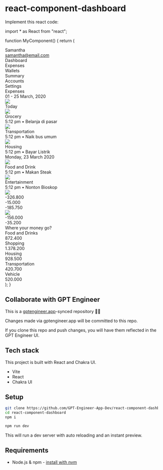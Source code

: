 # react-component-dashboard

Implement this react code:

import * as React from "react";

function MyComponent() {
  return (
    <div className="py-5 pr-5 pl-20 bg-stone-950 rounded-[30px] max-md:pl-5">
      <div className="flex gap-5 max-md:flex-col max-md:gap-0">
        <div className="flex flex-col w-[15%] max-md:ml-0 max-md:w-full">
          <div className="flex flex-col mt-11 text-2xl font-semibold leading-9 text-white whitespace-nowrap max-md:mt-10">
            <img
              loading="lazy"
              srcSet="..."
              className="aspect-[0.99] w-[86px]"
            />
            <div className="mt-7 text-3xl leading-9">Samantha</div>
            <div className="mt-5 text-lg leading-7">samantha@email.com</div>
            <div className="mt-32 max-md:mt-10">Dashboard</div>
            <div className="mt-12 max-md:mt-10">Expenses</div>
            <div className="mt-10">Wallets</div>
            <div className="mt-12 max-md:mt-10">Summary</div>
            <div className="mt-10 max-md:mt-10">Accounts</div>
            <div className="mt-11 max-md:mt-10">Settings</div>
          </div>
        </div>
        <div className="flex flex-col ml-5 w-[85%] max-md:ml-0 max-md:w-full">
          <div className="grow pl-20 w-full bg-white rounded-[30px] max-md:mt-10 max-md:max-w-full">
            <div className="flex gap-5 max-md:flex-col max-md:gap-0">
              <div className="flex flex-col w-[59%] max-md:ml-0 max-md:w-full">
                <div className="flex flex-col self-stretch my-auto max-md:mt-10 max-md:max-w-full">
                  <div className="flex gap-5 justify-between max-md:flex-wrap max-md:max-w-full">
                    <div className="flex flex-col">
                      <div className="text-4xl font-semibold tracking-wider text-slate-800">
                        Expenses
                      </div>
                      <div className="mt-4 text-base tracking-wide text-stone-950">
                        01 - 25 March, 2020
                      </div>
                    </div>
                    <img
                      loading="lazy"
                      srcSet="..."
                      className="shrink-0 self-start max-w-full aspect-[4] w-[123px]"
                    />
                  </div>
                  <img
                    loading="lazy"
                    src="https://cdn.builder.io/api/v1/image/assets/TEMP/7828f9828a0665dcbbc753ef69b3be2ba7105914e9b9c58c0f22359bf7246524?"
                    className="self-center mt-12 aspect-[8.33] w-[510px] max-md:mt-10 max-md:max-w-full"
                  />
                  <div className="mt-14 max-md:mt-10 max-md:max-w-full">
                    <div className="flex gap-5 max-md:flex-col max-md:gap-0">
                      <div className="flex flex-col w-[84%] max-md:ml-0 max-md:w-full">
                        <div className="flex flex-col grow max-md:mt-10">
                          <div className="text-lg tracking-wide leading-8 text-slate-800">
                            Today
                          </div>
                          <div className="flex gap-4 mt-10">
                            <img
                              loading="lazy"
                              src="https://cdn.builder.io/api/v1/image/assets/TEMP/788be02310a788361d7f2052f994ccfe7f4519b49463667de46049fe7063cdc4?"
                              className="shrink-0 w-12 aspect-square"
                            />
                            <div className="flex flex-col self-start mt-2">
                              <div className="text-base font-medium tracking-wide text-slate-800">
                                Grocery
                              </div>
                              <div className="mt-2.5 text-sm tracking-wide text-gray-700">
                                5:12 pm • Belanja di pasar
                              </div>
                            </div>
                          </div>
                          <div className="flex gap-4 mt-6">
                            <img
                              loading="lazy"
                              src="https://cdn.builder.io/api/v1/image/assets/TEMP/0f05fda9df7128a3aef111a31078fe024f6c9013fcf10bf9c6586e5355fa1c9d?"
                              className="shrink-0 w-12 aspect-square"
                            />
                            <div className="flex flex-col self-start mt-1.5">
                              <div className="text-base font-medium tracking-wide text-slate-800">
                                Transportation
                              </div>
                              <div className="mt-2.5 text-sm tracking-wide text-gray-700">
                                5:12 pm • Naik bus umum
                              </div>
                            </div>
                          </div>
                          <div className="flex gap-4 mt-6">
                            <img
                              loading="lazy"
                              src="https://cdn.builder.io/api/v1/image/assets/TEMP/ef7fa8b2cd39093a7758b568ddfbf819ba700145e21ab08ae5653a3d6fbe0af7?"
                              className="shrink-0 w-12 aspect-square"
                            />
                            <div className="flex flex-col self-start mt-1.5">
                              <div className="text-base font-medium tracking-wide text-slate-800">
                                Housing
                              </div>
                              <div className="mt-2.5 text-sm tracking-wide text-gray-700">
                                5:12 pm • Bayar Listrik
                              </div>
                            </div>
                          </div>
                          <div className="mt-16 text-lg tracking-wide leading-8 text-slate-800 max-md:mt-10">
                            Monday, 23 March 2020
                          </div>
                          <div className="flex gap-4 mt-10">
                            <img
                              loading="lazy"
                              src="https://cdn.builder.io/api/v1/image/assets/TEMP/47d758dafd688a3683fbed10b6253d2a20ced73f1157d99ba1626c8f7209dfe0?"
                              className="shrink-0 w-12 aspect-square"
                            />
                            <div className="flex flex-col self-start mt-1.5">
                              <div className="text-base font-medium tracking-wide text-slate-800">
                                Food and Drink
                              </div>
                              <div className="mt-4 text-sm tracking-wide text-gray-700">
                                5:12 pm • Makan Steak
                              </div>
                            </div>
                          </div>
                          <div className="flex gap-4 mt-6">
                            <img
                              loading="lazy"
                              src="https://cdn.builder.io/api/v1/image/assets/TEMP/1891006e39ee01be8bc048b5b86c75de85e9964247dc2f753babde769afffb6d?"
                              className="shrink-0 w-12 aspect-square"
                            />
                            <div className="flex flex-col self-start mt-1.5">
                              <div className="text-base font-medium tracking-wide text-slate-800">
                                Entertainment
                              </div>
                              <div className="mt-3.5 text-sm tracking-wide text-gray-700">
                                5:12 pm • Nonton Bioskop
                              </div>
                            </div>
                          </div>
                        </div>
                      </div>
                      <div className="flex flex-col ml-5 w-[16%] max-md:ml-0 max-md:w-full">
                        <div className="flex flex-col mt-1.5 text-base font-semibold tracking-wide text-right whitespace-nowrap text-slate-800 max-md:mt-10">
                          <img
                            loading="lazy"
                            src="https://cdn.builder.io/api/v1/image/assets/TEMP/7e83220d25f4410076799d71ab85467321f8b5374ad458401f01cda04caadd03?"
                            className="self-end aspect-[5] w-[25px]"
                          />
                          <div className="mt-14 max-md:mt-10">-326.800</div>
                          <div className="self-start mt-16 ml-3.5 max-md:mt-10 max-md:ml-2.5">
                            -15.000
                          </div>
                          <div className="mt-16 max-md:mt-10">-185.750</div>
                          <img
                            loading="lazy"
                            src="https://cdn.builder.io/api/v1/image/assets/TEMP/7e83220d25f4410076799d71ab85467321f8b5374ad458401f01cda04caadd03?"
                            className="self-end mt-24 aspect-[5] w-[25px] max-md:mt-10"
                          />
                          <div className="mt-14 max-md:mt-10">-156.000</div>
                          <div className="self-start mt-16 ml-3 max-md:mt-10 max-md:ml-2.5">
                            -35.200
                          </div>
                        </div>
                      </div>
                    </div>
                  </div>
                </div>
              </div>
              <div className="flex flex-col ml-5 w-[41%] max-md:ml-0 max-md:w-full">
                <div className="flex flex-col grow px-12 py-20 mx-auto w-full rounded-none bg-slate-50 max-md:px-5 max-md:mt-10">
                  <div className="text-xl tracking-wide leading-8 text-slate-800">
                    Where your money go?
                  </div>
                  <div className="flex gap-5 mt-10 text-sm tracking-wide leading-6 text-slate-800 max-md:mt-10">
                    <div className="flex-auto font-medium">Food and Drinks</div>
                    <div className="text-right">872.400</div>
                  </div>
                  <div className="flex flex-col justify-center mt-4 bg-gray-100 rounded-md">
                    <div className="shrink-0 bg-emerald-400 rounded-md h-[5px]" />
                  </div>
                  <div className="flex gap-5 justify-between mt-9 text-sm tracking-wide leading-6 whitespace-nowrap text-slate-800">
                    <div className="font-medium">Shopping</div>
                    <div className="text-right">1.378.200</div>
                  </div>
                  <div className="flex flex-col justify-center mt-3 bg-gray-100 rounded-md">
                    <div className="shrink-0 bg-emerald-400 rounded-md h-[5px]" />
                  </div>
                  <div className="flex gap-5 justify-between mt-9 text-sm tracking-wide leading-6 whitespace-nowrap text-slate-800">
                    <div className="font-medium">Housing</div>
                    <div className="text-right">928.500</div>
                  </div>
                  <div className="flex flex-col justify-center mt-3 bg-gray-100 rounded-md">
                    <div className="shrink-0 bg-emerald-400 rounded-md h-[5px]" />
                  </div>
                  <div className="flex gap-5 mt-9 text-sm tracking-wide leading-6 whitespace-nowrap text-slate-800">
                    <div className="flex-auto font-medium">Transportation</div>
                    <div className="text-right">420.700</div>
                  </div>
                  <div className="flex flex-col justify-center mt-3 bg-gray-100 rounded-md">
                    <div className="shrink-0 bg-emerald-400 rounded-md h-[5px]" />
                  </div>
                  <div className="flex gap-5 justify-between mt-9 text-sm tracking-wide leading-6 whitespace-nowrap text-slate-800">
                    <div className="font-medium">Vehicle</div>
                    <div className="text-right">520.000</div>
                  </div>
                  <div className="flex flex-col justify-center mt-4 bg-gray-100 rounded-md">
                    <div className="shrink-0 bg-emerald-400 rounded-md h-[5px]" />
                  </div>
                </div>
              </div>
            </div>
          </div>
        </div>
      </div>
    </div>
  );
}

## Collaborate with GPT Engineer

This is a [gptengineer.app](https://gptengineer.app)-synced repository 🌟🤖

Changes made via gptengineer.app will be committed to this repo.

If you clone this repo and push changes, you will have them reflected in the GPT Engineer UI.

## Tech stack

This project is built with React and Chakra UI.

- Vite
- React
- Chakra UI

## Setup

```sh
git clone https://github.com/GPT-Engineer-App-Dev/react-component-dashboard.git
cd react-component-dashboard
npm i
```

```sh
npm run dev
```

This will run a dev server with auto reloading and an instant preview.

## Requirements

- Node.js & npm - [install with nvm](https://github.com/nvm-sh/nvm#installing-and-updating)
